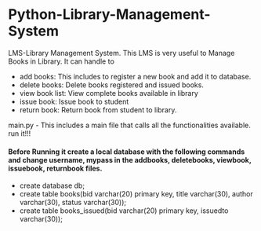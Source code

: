 # Python-Library-Management-System
LMS-Library Management System.
This LMS is very useful to Manage Books in Library. It can handle to 
- add books: This includes to register a new book and add it to database.
- delete books: Delete books registered and issued books.
- view book list: View complete books available in library
- issue book: Issue book to student 
- return book: Return book from student to library.

main.py - This includes a main file that calls all the functionalities available. run it!!!

#### Before Running it create a local database with the following commands and change username, mypass in the addbooks, deletebooks, viewbook, issuebook, returnbook files.
- create database db;
- create table books(bid varchar(20) primary key, title varchar(30), author varchar(30), status varchar(30));
- create table books_issued(bid varchar(20) primary key, issuedto varchar(30));
